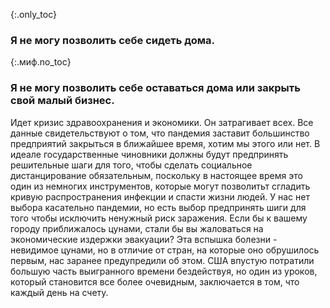{:.only_toc}
### Я не могу позволить себе сидеть дома.

{:.миф.no_toc}
### Я не могу позволить себе оставаться дома или закрыть свой малый бизнес.

Идет кризис здравоохранения и экономики. Он затрагивает всех. Все данные свидетельствуют о том, что пандемия заставит большинство предприятий закрыться в ближайшее время, хотим мы этого или нет. В идеале государственные чиновники должны будут предпринять решительные шаги для того, чтобы сделать социальное дистанцирование обязательным, поскольку в настоящее время это один из немногих инструментов, которые могут позволитьт сгладить кривую распространения инфекции и спасти жизни людей. У нас нет выбора касательно пандемии, но есть выбор предпринять шиги для того чтобы исключить ненужный риск заражения. Если бы к вашему городу приближалось цунами, стали бы вы жаловаться на экономические издержки эвакуации? Эта вспышка болезни - невидимое цунами, но в отличие от стран, на которые оно обрушилось первым, нас заранее предупредили об этом. США впустую потратили большую часть выигранного времени бездействуя, но один из уроков, который становится все более очевидным, заключается в том, что каждый день на счету.
